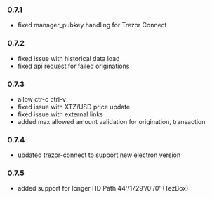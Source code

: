 ### 0.7.1
- fixed manager_pubkey handling for Trezor Connect

### 0.7.2
- fixed issue with historical data load 
- fixed api request for failed originations 

### 0.7.3
- allow ctr-c ctrl-v 
- fixed issue with XTZ/USD price update
- fixed issue with external links 
- added max allowed amount validation for origination, transaction

### 0.7.4
- updated trezor-connect to support new electron version

### 0.7.5
- added support for longer HD Path 44'/1729'/0'/0' (TezBox)

